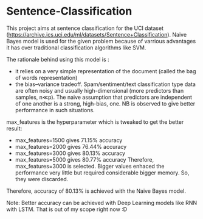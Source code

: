 # Sentence-Classification

This project aims at sentence classification for the UCI dataset (https://archive.ics.uci.edu/ml/datasets/Sentence+Classification).
Naive Bayes model is used for the given problem because of varrious advantages it has over traditional classification algorithms like SVM.

The rationale behind using this model is :
  * it relies on a very simple representation of the document (called the bag of words representation)
  * the bias–variance tradeoff. Spam/sentiment/text classification type data are often noisy and usually high-dimensional (more predictors than samples, n≪p). The naive assumption that predictors are independent of one another is a strong, high-bias, one. NB is observed to give better performance in such situations.
  
max_features is the hyperparameter which is tweaked to get the better result:
  * max_features=1500 gives 71.15% accuracy
  * max_features=2000 gives 76.44% accuracy
  * max_features=3000 gives 80.13% accuracy
  * max_features=5000 gives 80.77% accuracy
Therefore, max_features=3000 is selected. Bigger values enhaced the performance very little but required considerable bigger memory. So, they were discarded.

Therefore, accuracy of 80.13% is achieved with the Naive Bayes model.

Note: Better accuracy can be achieved with Deep Learning models like RNN with LSTM. That is out of my scope right now :D
